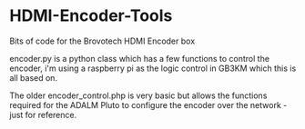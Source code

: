 # HDMI-Encoder-Tools
Bits of code for the Brovotech HDMI Encoder box

encoder.py is a python class which has a few functions to control the encoder, i'm using a raspberry pi as the logic control in GB3KM which this is all based on.

The older encoder_control.php is very basic but allows the functions required for the ADALM Pluto to configure the encoder over the network - just for reference.
